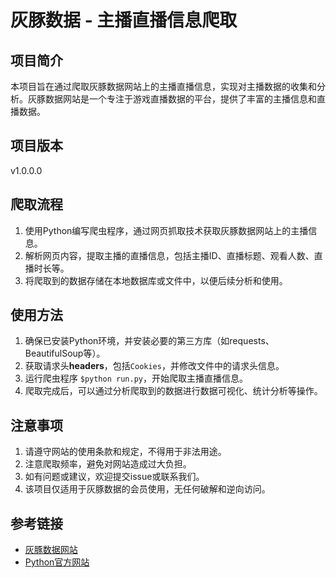 # 灰豚数据 - 主播直播信息爬取

## 项目简介
本项目旨在通过爬取灰豚数据网站上的主播直播信息，实现对主播数据的收集和分析。灰豚数据网站是一个专注于游戏直播数据的平台，提供了丰富的主播信息和直播数据。

## 项目版本
v1.0.0.0

## 爬取流程
1. 使用Python编写爬虫程序，通过网页抓取技术获取灰豚数据网站上的主播信息。
2. 解析网页内容，提取主播的直播信息，包括主播ID、直播标题、观看人数、直播时长等。
3. 将爬取到的数据存储在本地数据库或文件中，以便后续分析和使用。

## 使用方法
1. 确保已安装Python环境，并安装必要的第三方库（如requests、BeautifulSoup等）。
2. 获取请求头**headers**，包括```Cookies```，并修改文件中的请求头信息。
3. 运行爬虫程序 `$python run.py`，开始爬取主播直播信息。
4. 爬取完成后，可以通过分析爬取到的数据进行数据可视化、统计分析等操作。

## 注意事项
1. 请遵守网站的使用条款和规定，不得用于非法用途。
2. 注意爬取频率，避免对网站造成过大负担。
3. 如有问题或建议，欢迎提交issue或联系我们。
4. 该项目仅适用于灰豚数据的会员使用，无任何破解和逆向访问。

## 参考链接
- [灰豚数据网站](https://www.huitu.com/)
- [Python官方网站](https://www.python.org/)

